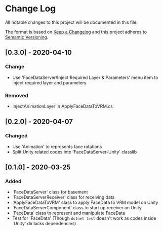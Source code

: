 # Change Log
All notable changes to this project will be documented in this file.

The format is based on [Keep a Changelog](http://keepachangelog.com/)
and this project adheres to [Semantic Versioning](http://semver.org/).


## [0.3.0] - 2020-04-10

### Change
- Use 'FaceDataServer/Inject Required Layer & Parameters' menu item to inject required layer and parameters

### Removed
- InjectAnimationLayer in ApplyFaceDataToVRM.cs


## [0.2.0] - 2020-04-07

### Changed
- Use 'Animation' to represents face rotations
- Split Unity related codes into 'FaceDataServer-Unity' classlib


## [0.1.0] - 2020-03-25

### Added
- 'FaceDataServer' class for basement
- 'FaceDataServerReceiver' class for receiving data
- 'ApplyFaceDataToVRM' class to apply FaceData to VRM model on Unity
- 'FaceDataServerComponent' class to start up receiver on Unity
- 'FaceData' class to represent and manipulate FaceData
- Test for 'FaceData' (Though `dotnet test` doesn't work as codes inside 'Unity' dir lacks dependencies)

